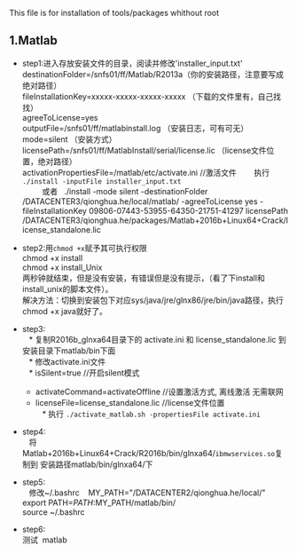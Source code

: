 This file is for installation of tools/packages whithout root



1.Matlab
--------
* step1:进入存放安装文件的目录，阅读并修改'installer_input.txt'<br>
        destinationFolder=/snfs01/ff/Matlab/R2013a（你的安装路径，注意要写成绝对路径）<br>
        fileInstallationKey=xxxxx-xxxxx-xxxxx-xxxxx （下载的文件里有，自己找找）<br>
        agreeToLicense=yes <br>
        outputFile=/snfs01/ff/matlabinstall.log （安装日志，可有可无）<br>
        mode=silent （安装方式）<br>
        licensePath=/snfs01/ff/MatlabInstall/serial/license.lic （license文件位置，绝对路径）  
        activationPropertiesFile=/matlab/etc/activate.ini //激活文件
        执行 ` ./install -inputFile installer_input.txt`<br> 
        或者  
        ./install -mode silent -destinationFolder /DATACENTER3/qionghua.he/local/matlab/ -agreeToLicense yes -fileInstallationKey 09806-07443-53955-64350-21751-41297 licensePath /DATACENTER3/qionghua.he/packages/Matlab+2016b+Linux64+Crack/license_standalone.lic
    
* step2:用`chmod +x`赋予其可执行权限  <br>
    chmod +x install<br>
    chmod +x install_Unix<br>
    两秒钟就结束，但是没有安装，有错误但是没有提示，（看了下install和install_unix的脚本文件）。<br>
    解决方法：切换到安装包下对应sys/java/jre/glnx86/jre/bin/java路径，执行chmod +x java就好了。<br>
 
* step3: <br>
    *  复制R2016b_glnxa64目录下的 activate.ini 和 license_standalone.lic 到安装目录下matlab/bin下面<br>
    *  修改activate.ini文件 <br>
    *  isSilent=true //开启silent模式<br>
    *  activateCommand=activateOffline //设置激活方式, 离线激活 无需联网<br>
    *  licenseFile=license_standalone.lic //license文件位置<br>
    *  执行 `./activate_matlab.sh -propertiesFile activate.ini`<br>
* step4:  <br>
    将Matlab+2016b+Linux64+Crack/R2016b/bin/glnxa64/`ibmwservices.so`复制到 安装路径matlab/bin/glnxa64/下

* step5:  <br>
    修改~/.bashrc 
    MY_PATH="/DATACENTER2/qionghua.he/local/" <br>
    export PATH=$PATH:$MY_PATH/matlab/bin/<br>
    source ~/.bashrc
* step6:  <br>
    测试  matlab<br>

